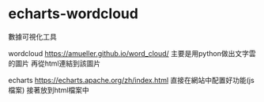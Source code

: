 # echarts-wordcloud
數據可視化工具

wordcloud https://amueller.github.io/word_cloud/
主要是用python做出文字雲的圖片
再從html連結到該圖片

echarts https://echarts.apache.org/zh/index.html
直接在網站中配置好功能(js檔案)
接著放到html檔案中
